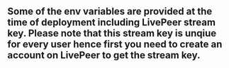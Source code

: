## Some of the env variables are provided at the time of deployment including LivePeer stream key. Please note that this stream key is unqiue for every user hence first you need to create an account on LivePeer to get the stream key.
